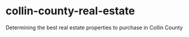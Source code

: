 # collin-county-real-estate
Determining the best real estate properties to purchase in Collin County
